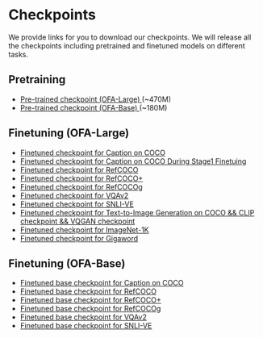 # Checkpoints

We provide links for you to download our checkpoints. We will release all the checkpoints including pretrained and finetuned models on different tasks. 

## Pretraining
* <a href="https://ofa-beijing.oss-cn-beijing.aliyuncs.com/checkpoints/ofa_large.pt"> Pre-trained checkpoint (OFA-Large) </a> (~470M)
* <a href="https://ofa-beijing.oss-cn-beijing.aliyuncs.com/checkpoints/ofa_base.pt"> Pre-trained checkpoint (OFA-Base) </a> (~180M)

## Finetuning (OFA-Large)

* <a href="https://ofa-beijing.oss-cn-beijing.aliyuncs.com/checkpoints/caption_large_best_clean.pt"> Finetuned checkpoint for Caption on COCO </a>
* <a href="https://ofa-beijing.oss-cn-beijing.aliyuncs.com/checkpoints/checkpoint_stage1_best.pt"> Finetuned checkpoint for Caption on COCO During Stage1 Finetuing </a>
* <a href="https://ofa-beijing.oss-cn-beijing.aliyuncs.com/checkpoints/refcoco_large_best.pt"> Finetuned checkpoint for RefCOCO </a>
* <a href="https://ofa-beijing.oss-cn-beijing.aliyuncs.com/checkpoints/refcocoplus_large_best.pt"> Finetuned checkpoint for RefCOCO+ </a>
* <a href="https://ofa-beijing.oss-cn-beijing.aliyuncs.com/checkpoints/refcocog_large_best.pt"> Finetuned checkpoint for RefCOCOg </a>
* <a href="https://ofa-beijing.oss-cn-beijing.aliyuncs.com/checkpoints/vqa_large_best.pt"> Finetuned checkpoint for VQAv2 </a>
* <a href="https://ofa-beijing.oss-cn-beijing.aliyuncs.com/checkpoints/snli_ve_large_best.pt"> Finetuned checkpoint for SNLI-VE </a>
* <a href="https://ofa-beijing.oss-cn-beijing.aliyuncs.com/checkpoints/image_gen_large_best.zip"> Finetuned checkpoint for Text-to-Image Generation on COCO && CLIP checkpoint && VQGAN checkpoint </a>
* <a href="https://ofa-beijing.oss-cn-beijing.aliyuncs.com/checkpoints/imagenet_1k_large_best.pt"> Finetuned checkpoint for ImageNet-1K </a>
* <a href="https://ofa-beijing.oss-cn-beijing.aliyuncs.com/checkpoints/gigaword_large_best.pt"> Finetuned checkpoint for Gigaword </a>


## Finetuning (OFA-Base)
* <a href="https://ofa-beijing.oss-cn-beijing.aliyuncs.com/checkpoints/caption_base_best.pt"> Finetuned base checkpoint for Caption on COCO </a>
* <a href="https://ofa-beijing.oss-cn-beijing.aliyuncs.com/checkpoints/refcoco_base_best.pt"> Finetuned base checkpoint for RefCOCO </a>
* <a href="https://ofa-beijing.oss-cn-beijing.aliyuncs.com/checkpoints/refcocoplus_base_best.pt"> Finetuned base checkpoint for RefCOCO+ </a>
* <a href="https://ofa-beijing.oss-cn-beijing.aliyuncs.com/checkpoints/refcocog_base_best.pt"> Finetuned base checkpoint for RefCOCOg </a>
* <a href="https://ofa-beijing.oss-cn-beijing.aliyuncs.com/checkpoints/vqa_base_best.pt"> Finetuned base checkpoint for VQAv2 </a>
* <a href="https://ofa-beijing.oss-cn-beijing.aliyuncs.com/checkpoints/snli_ve_base_best.pt"> Finetuned base checkpoint for SNLI-VE </a>
